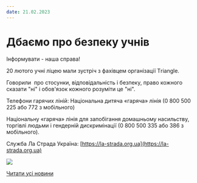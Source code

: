 ```yaml
---
date: 21.02.2023
---
```

# Дбаємо про безпеку учнів

Інформувати - наша справа!

20 лютого учні ліцею мали зустріч з фахівцем організації Тriangle.

Говорили  про стосунки, відповідальність і безпеку, право кожного сказати "ні" і обов'язок кожного розуміти це "ні".

Телефони гарячих ліній: Національна дитяча «гаряча» лінія (0 800 500 225 або 772 з мобільного)

Національну «гаряча» лінія для запобігання домашньому насильству, торгівлі людьми і гендерній дискримінації (0 800 500 335 або 386 з мобільного).

Служба Ла Страда Україна: [https://la-strada.org.ua](https://la-strada.org.ua)

![](/images/blog/дбаємо-про-безпеку-учнів/безпека.png)

[Читати усі новини](/news)
